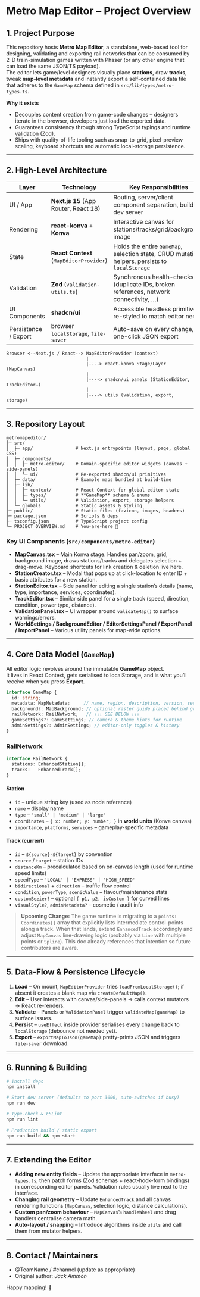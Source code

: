 # Metro Map Editor – Project Overview

## 1. Project Purpose

This repository hosts **Metro Map Editor**, a standalone, web-based tool for designing, validating and exporting rail networks that can be consumed by 2-D train-simulation games written with Phaser (or any other engine that can load the same JSON/TS payload).  
The editor lets game/level designers visually place **stations**, draw **tracks**, tweak **map-level metadata** and instantly export a self-contained data file that adheres to the `GameMap` schema defined in `src/lib/types/metro-types.ts`.

**Why it exists**
* Decouples content creation from game-code changes – designers iterate in the browser, developers just load the exported data.
* Guarantees consistency through strong TypeScript typings and runtime validation (Zod).
* Ships with quality-of-life tooling such as snap-to-grid, pixel-preview scaling, keyboard shortcuts and automatic local-storage persistence.

---

## 2. High-Level Architecture

| Layer | Technology | Key Responsibilities |
|-------|------------|-----------------------|
| UI / App | **Next.js 15** (App Router, React 18) | Routing, server/client component separation, build & dev server |
| Rendering | **react-konva** + **Konva** | Interactive canvas for stations/tracks/grid/background image |
| State | **React Context** (`MapEditorProvider`) | Holds the entire `GameMap`, selection state, CRUD mutation helpers, persists to `localStorage` |
| Validation | **Zod** (`validation-utils.ts`) | Synchronous health-checks (duplicate IDs, broken references, network connectivity, …) |
| UI Components | **shadcn/ui** | Accessible headless primitives re-styled to match editor needs |
| Persistence / Export | browser `localStorage`, `file-saver` | Auto-save on every change, one-click JSON export |

```
Browser <--Next.js / React--> MapEditorProvider (context)
                              |                       
                              |----> react-konva Stage/Layer (MapCanvas)
                              |                       
                              |----> shadcn/ui panels (StationEditor, TrackEditor…)
                              |                       
                              |----> utils (validation, export, storage)
```

---

## 3. Repository Layout

```
metromapeditor/
├─ src/
│  ├─ app/                # Next.js entrypoints (layout, page, global CSS)
│  ├─ components/
│  │  ├─ metro-editor/    # Domain-specific editor widgets (canvas + side-panels)
│  │  └─ ui/              # Re-exported shadcn/ui primitives
│  ├─ data/               # Example maps bundled at build-time
│  ├─ lib/
│  │  ├─ context/         # React Context for global editor state
│  │  ├─ types/           # **GameMap** schema & enums
│  │  └─ utils/           # Validation, export, storage helpers
│  └─ globals             # Static assets & styling
├─ public/                # Static files (favicon, images, headers)
├─ package.json           # Scripts & deps
├─ tsconfig.json          # TypeScript project config
└─ PROJECT_OVERVIEW.md    # You-are-here 🎉
```

### Key UI Components (`src/components/metro-editor`)

* **MapCanvas.tsx** – Main Konva stage. Handles pan/zoom, grid, background image, draws stations/tracks and delegates selection + drag-move. Keyboard shortcuts for link creation & deletion live here.
* **StationCreator.tsx** – Modal that pops up at click-location to enter ID + basic attributes for a new station.
* **StationEditor.tsx** – Side panel for editing a single station’s details (name, type, importance, services, coordinates).
* **TrackEditor.tsx** – Similar side panel for a single track (speed, direction, condition, power type, distance).
* **ValidationPanel.tsx** – UI wrapper around `validateMap()` to surface warnings/errors.
* **WorldSettings / BackgroundEditor / EditorSettingsPanel / ExportPanel / ImportPanel** – Various utility panels for map-wide options.

---

## 4. Core Data Model (`GameMap`)

All editor logic revolves around the immutable **GameMap** object.  
It lives in React Context, gets serialised to localStorage, and is what you’ll receive when you press **Export**.

```ts
interface GameMap {
  id: string;
  metadata: MapMetadata;     // name, region, description, version, seed…
  background?: MapBackground; // optional raster guide placed behind grid
  railNetwork: RailNetwork;   // ↑↓↓ SEE BELOW ↓↓↑
  gameSettings?: GameSettings; // camera & theme hints for runtime
  adminSettings?: AdminSettings; // editor-only toggles & history
}
```

### RailNetwork
```ts
interface RailNetwork {
  stations: EnhancedStation[];
  tracks:   EnhancedTrack[];
}
```

#### Station
* `id` – unique string key (used as node reference)
* `name` – display name
* `type` – `'small' | 'medium' | 'large'`
* `coordinates` – `{ x: number; y: number; }` in **world units** (Konva canvas)
* `importance`, `platforms`, `services` – gameplay-specific metadata

#### Track (current)
* `id` – `${source}-${target}` by convention
* `source` / `target` – station IDs
* `distanceKm` – precalculated based on on-canvas length (used for runtime speed limits)
* `speedType` – `'LOCAL' | 'EXPRESS' | 'HIGH_SPEED'`
* `bidirectional` + `direction` – traffic flow control
* `condition`, `powerType`, `scenicValue` – flavour/maintenance stats
* `customBezier?` – optional `{ p1, p2, isCustom }` for curved lines
* `visualStyle?`, `adminMetadata?` – cosmetic / audit info

> **Upcoming Change:** The game runtime is migrating to a `points: Coordinates[]` array that explicitly lists intermediate control-points along a track. When that lands, extend `EnhancedTrack` accordingly and adjust `MapCanvas` line-drawing logic (probably via `Line` with multiple points or `Spline`). This doc already references that intention so future contributors are aware.

---

## 5. Data-Flow & Persistence Lifecycle

1. **Load** – On mount, `MapEditorProvider` tries `loadFromLocalStorage()`; if absent it creates a blank map via `createDefaultMap()`.
2. **Edit** – User interacts with canvas/side-panels → calls context mutators → React re-renders.
3. **Validate** – Panels or `ValidationPanel` trigger `validateMap(gameMap)` to surface issues.
4. **Persist** – `useEffect` inside provider serialises every change back to `localStorage` (debounce not needed yet).
5. **Export** – `exportMapToJson(gameMap)` pretty-prints JSON and triggers `file-saver` download.

---

## 6. Running & Building

```bash
# Install deps
npm install

# Start dev server (defaults to port 3000, auto-switches if busy)
npm run dev

# Type-check & ESLint
npm run lint

# Production build / static export
npm run build && npm start
```

---

## 7. Extending the Editor

* **Adding new entity fields** – Update the appropriate interface in `metro-types.ts`, then patch forms (Zod schemas + react-hook-form bindings) in corresponding editor panels. Validation rules usually live next to the interface.
* **Changing rail geometry** – Update `EnhancedTrack` and all canvas rendering functions (`MapCanvas`, selection logic, distance calculations).
* **Custom pan/zoom behaviour** – `MapCanvas`’s `handleWheel` and drag handlers centralise camera math.
* **Auto-layout / snapping** – Introduce algorithms inside `utils` and call them from mutator helpers.

---

## 8. Contact / Maintainers

* @TeamName / #channel (update as appropriate)
* Original author: _Jack Ammon_

Happy mapping! 🎉 